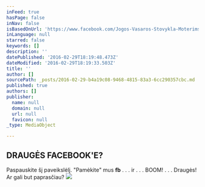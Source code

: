 ```yaml
---
inFeed: true
hasPage: false
inNav: false
isBasedOnUrl: 'https://www.facebook.com/Jogos-Vasaros-Stovykla-Moterims-1420853288240236/'
inLanguage: null
starred: false
keywords: []
description: ''
datePublished: '2016-02-29T18:19:48.473Z'
dateModified: '2016-02-29T18:19:33.503Z'
title: ''
author: []
sourcePath: _posts/2016-02-29-b4a19c08-9468-4815-83a3-6cc290357cbc.md
published: true
authors: []
publisher:
  name: null
  domain: null
  url: null
  favicon: null
_type: MediaObject

---
```

## DRAUGĖS FACEBOOK'E?

Paspauskite šį paveikslėlį. "Pamėkite" mus **fb** . . . ir . . . BOOM! . . . Draugės! Ar gali but paprasčiau?
![](https://the-grid-user-content.s3-us-west-2.amazonaws.com/050d20c2-b608-4bea-b113-3e53d87dc569.jpg)